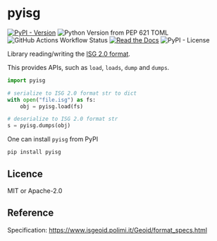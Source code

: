 # pyisg

[![PyPI - Version](https://img.shields.io/pypi/v/pyisg?logo=PyPI&label=PyPI)](https://pypi.org/project/pyisg/)
![Python Version from PEP 621 TOML](https://img.shields.io/python/required-version-toml?logo=Python&label=Python&&tomlFilePath=https%3A%2F%2Fraw.githubusercontent.com%2Fpaqira%2Fpyisg%2Fmain%2Fpyproject.toml)
![GitHub Actions Workflow Status](https://img.shields.io/github/actions/workflow/status/paqira/pyisg/CI.yml?logo=GitHub)
[![Read the Docs](https://img.shields.io/readthedocs/pyisg?logo=readthedocs)](https://pyisg.readthedocs.io)
![PyPI - License](https://img.shields.io/pypi/l/pyisg?color=blue)

Library reading/writing the [ISG 2.0 format][SPEC].

This provides APIs, such as `load`, `loads`, `dump` and `dumps`.

```python
import pyisg

# serialize to ISG 2.0 format str to dict
with open("file.isg") as fs:
    obj = pyisg.load(fs)

# deserialize to ISG 2.0 format str
s = pyisg.dumps(obj)
```

One can install `pyisg` from PyPI

```shell
pip install pyisg
```

## Licence

MIT or Apache-2.0

## Reference

Specification: https://www.isgeoid.polimi.it/Geoid/format_specs.html


[SPEC]: https://www.isgeoid.polimi.it/Geoid/format_specs.html
